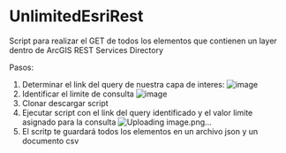 # UnlimitedEsriRest
Script para realizar el GET de todos los elementos que contienen un layer dentro de ArcGIS REST Services Directory

Pasos:

1. Determinar el link del query de nuestra capa de interes:
   ![image](https://github.com/JuanDDB/UnlimitedEsriRest/assets/54457007/b4525113-199a-4ce4-81c6-ff50cd9f54e7)
2. Identificar el limite de consulta
 ![image](https://github.com/JuanDDB/UnlimitedEsriRest/assets/54457007/be0bc7cc-ac00-4125-b0f8-e5edaf70b8e1)
4. Clonar descargar script
5. Ejecutar script con el link del query identificado y el valor limite asignado para la consulta
   ![Uploading image.png…]()
6. El scritp te guardará todos los elementos en un archivo json y un documento csv

